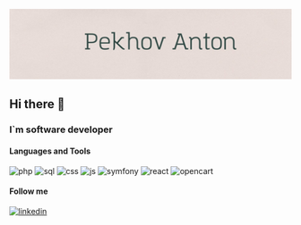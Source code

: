 

[![Header](https://github.com/Pekhov14/Pekhov14/blob/main/assets/header.jpeg)](https://www.linkedin.com/in/anton-pekhov/)


## Hi there 👋
### I`m software developer


#### Languages and Tools
![php](https://img.shields.io/badge/PHP-090909?style=for-the-badge&logo=php)
![sql](https://img.shields.io/badge/SQL-090909?style=for-the-badge&logo=postgresql)
![css](https://img.shields.io/badge/html/css-090909?style=for-the-badge)
![js](https://img.shields.io/badge/JS-090909?style=for-the-badge&logo=javascript)
![symfony](https://img.shields.io/badge/symfony-090909?style=for-the-badge&logo=symfony)
![react](https://img.shields.io/badge/react-090909?style=for-the-badge&logo=react)
![opencart](https://img.shields.io/badge/opencart-090909?style=for-the-badge)

#### Follow me
[![linkedin](https://img.shields.io/badge/Linkedin-090909?style=for-the-badge&logo=linkedin&logoColor=007BB6)](https://www.linkedin.com/in/anton-pekhov)



<!--
- 🔭 I’m currently working on ...
- 🌱 I’m currently learning ...
- 👯 I’m looking to collaborate on ...
- 🤔 I’m looking for help with ...
- 💬 Ask me about ...
- 📫 How to reach me: ...
- 😄 Pronouns: ...
- ⚡ Fun fact: ...
-->
